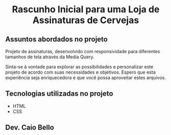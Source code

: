 <h1 align="center">Rascunho Inicial para uma Loja de Assinaturas de Cervejas</h1>



## Assuntos abordados no projeto

Projeto de assinaturas, desenvolvido com responsividade para diferentes tamanhos de tela através da Media Query.

Sinta-se à vontade para explorar as possibilidades e personalizar este projeto de acordo com suas necessidades e objetivos. Espero que esta experiência seja enriquecedora e que você possa aproveitar estes arquivos.

## Tecnologias utilizadas no projeto
* HTML
* CSS

## Dev. Caio Bello 